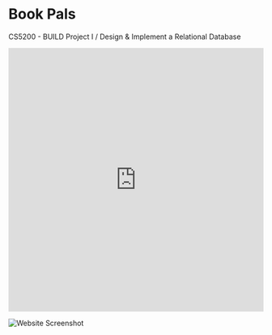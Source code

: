 # Book Pals
CS5200 - BUILD Project I / Design &amp; Implement a Relational Database

<div style="width: 100%; height: 520px;">  
<iframe allowfullscreen frameborder="0"
style="width:100%; height:520px"
src="https://lucid.app/documents/embeddedchart/a9c6c4ca-b345-4ad8-ace3-70e1f1886c2f?invitationId=inv_b84a311e-2bf6-4e15-830d-b8c51fea795c#"
id="n8kd1lbHuhin">
</iframe>
</div>

<script src="https://lucid.app/documents/embeddedchart/a9c6c4ca-b345-4ad8-ace3-70e1f1886c2f?invitationId=inv_b84a311e-2bf6-4e15-830d-b8c51fea795c"></script>

![Website Screenshot](https://lucid.app/publicSegments/view/b2f07d16-e50d-4fa1-8cef-4a080f58d27f/image.png)
